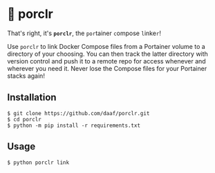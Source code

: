 # :pig: porclr

That's right, it's **`porclr`**, the `por`tainer `c`ompose `l`inke`r`! 

Use `porclr` to link Docker Compose files from a Portainer volume to a directory of your choosing. You can then track the latter directory with version control and push it to a remote repo for access whenever and wherever you need it. Never lose the Compose files for your Portainer stacks again!

## Installation
```shell
$ git clone https://github.com/daaf/porclr.git
$ cd porclr
$ python -m pip install -r requirements.txt
```

## Usage
```shell
$ python porclr link
```
